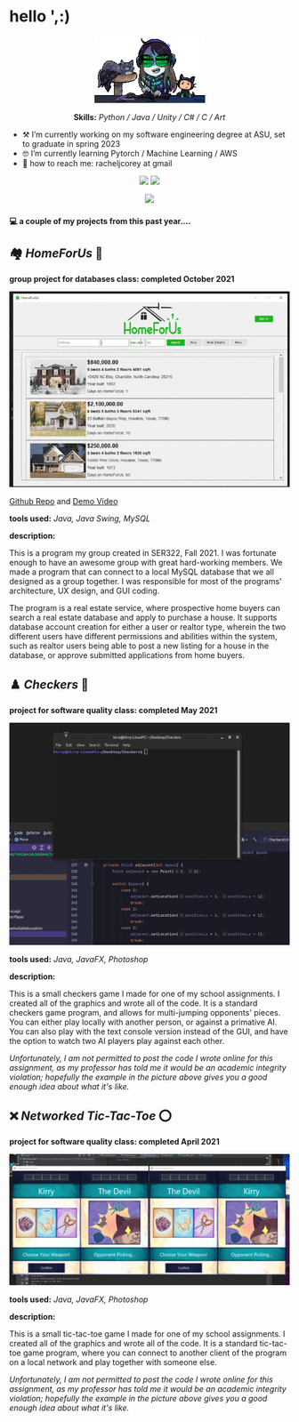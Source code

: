 # hello ',:)

<p align="center"> <img src="hackirr2.gif" /> </p>

<p align="center"> <b>Skills:</b> <i>Python / Java / Unity / C# / C / Art </i> </p>

- ⚒️ I’m currently working on my software engineering degree at ASU, set to graduate in spring 2023
- 🤓 I’m currently learning Pytorch / Machine Learning / AWS 
- 💌 how to reach me: racheljcorey at gmail 

<p align="center" width="100%">
    <a href="https://www.linkedin.com/in/racheljcorey/"><img src="https://cdn.jsdelivr.net/npm/simple-icons@3.0.1/icons/linkedin.svg" width="5%" /></a> 
    <a href="http://kirrys.tumblr.com"><img src="https://cdn.jsdelivr.net/npm/simple-icons@3.0.1/icons/tumblr.svg" width="5%" /></a>
</p>

<p align="center"> <img src="https://gpvc.arturio.dev/rachelcorey" /> </p>

#### 💻 a couple of my projects from this past year....

## 🏘️ ***HomeForUs*** 🔎

**group project for databases class: completed October 2021**

<p align="center"> <img src="home4us.gif"/> </p>

[Github Repo](https://github.com/javallej/Homeforus) and [Demo Video](https://www.youtube.com/watch?v=vEO3KilV9o4)

**tools used:**
*Java, Java Swing, MySQL*

**description:**

This is a program my group created in SER322, Fall 2021. I was fortunate enough to have an awesome group with great hard-working members. We made a program that can connect to a local MySQL database that we all designed as a group together. I was responsible for most of the programs' architecture, UX design, and GUI coding. 

The program is a real estate service, where prospective home buyers can search a real estate database and apply to purchase a house. It supports database account creation for either a user or realtor type, wherein the two different users have different permissions and abilities within the system, such as realtor users being able to post a new listing for a house in the database, or approve submitted applications from home buyers.


## ♟️ ***Checkers*** 🎲

**project for software quality class: completed May 2021**

<p align="center"> <img src="checkers2.gif"/> </p>

**tools used:**
*Java, JavaFX, Photoshop*

**description:**

This is a small checkers game I made for one of my school assignments. I created all of the graphics and wrote all of the code. It is a standard checkers game program, and allows for multi-jumping opponents' pieces. You can either play locally with another person, or against a primative AI. You can also play with the text console version instead of the GUI, and have the option to watch two AI players play against each other.

*Unfortunately, I am not permitted to post the code I wrote online for this assignment, as my professor has told me it would be an academic integrity violation; hopefully the example in the picture above gives you a good enough idea about what it's like.*

## ❌ ***Networked Tic-Tac-Toe*** ⭕

**project for software quality class: completed April 2021**

<p align="center"> <img src="tictactoe.gif"/> </p>


**tools used:**
*Java, JavaFX, Photoshop*

**description:**

This is a small tic-tac-toe game I made for one of my school assignments. I created all of the graphics and wrote all of the code. It is a standard tic-tac-toe game program, where you can connect to another client of the program on a local network and play together with someone else.

*Unfortunately, I am not permitted to post the code I wrote online for this assignment, as my professor has told me it would be an academic integrity violation; hopefully the example in the picture above gives you a good enough idea about what it's like.*
